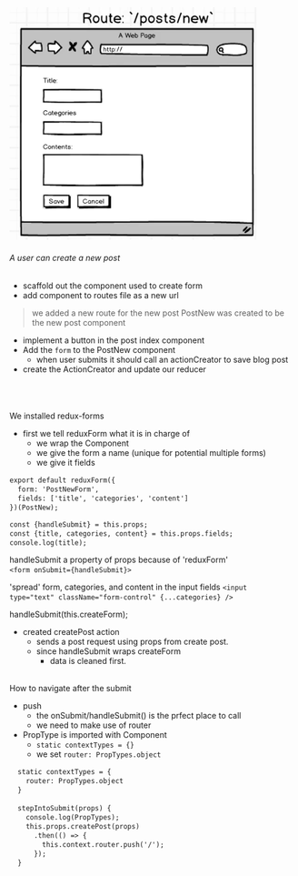 ![](./route-new.png)

###### A user can create a new post
* scaffold out the component used to create form
* add component to routes file as a new url

> we added a new route for the new post
> PostNew was created to be the new post component

* implement a button in the post index component
* Add the `form` to the PostNew component
  * when user submits it should call an actionCreator to save blog post
* create the ActionCreator and update our reducer

<br><br><br>
We installed redux-forms
* first we tell reduxForm what it is in charge of
  * we wrap the Component
  * we give the form a name (unique for potential multiple forms)
  * we give it fields
```
export default reduxForm({
  form: 'PostNewForm',
  fields: ['title', 'categories', 'content']
})(PostNew);
```

```
const {handleSubmit} = this.props;
const {title, categories, content} = this.props.fields;
console.log(title);
```
handleSubmit a property of props because of 'reduxForm'<br>
`<form onSubmit={handleSubmit}>`

'spread' form, categories, and content in the input fields
`<input type="text" className="form-control" {...categories} />`

handleSubmit(this.createForm);

* created createPost action
  * sends a post request using props from create post.
  * since handleSubmit wraps createForm
    * data is cleaned first.

<br>
How to navigate after the submit

* push
  * the onSubmit/handleSubmit() is the prfect place to call
  * we need to make use of router
* PropType is imported with Component
  * `static contextTypes = {}`
  * we set `router: PropTypes.object`

```
  static contextTypes = {
    router: PropTypes.object
  }

  stepIntoSubmit(props) {
    console.log(PropTypes);
    this.props.createPost(props)
      .then(() => {
        this.context.router.push('/');
      });
  }
  ```

  

